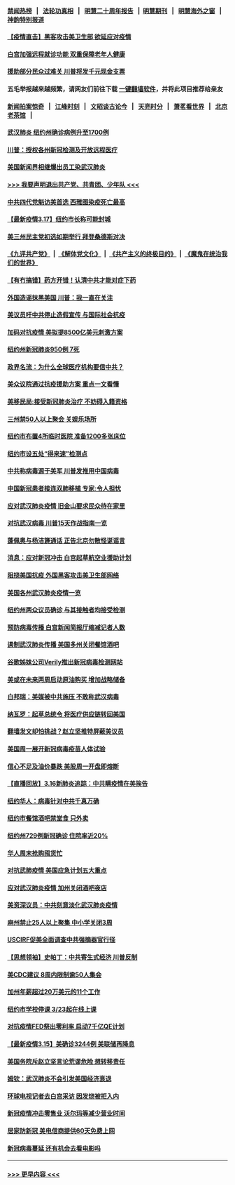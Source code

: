 #### [禁闻热榜](热点新闻.md?=0)  &nbsp;&nbsp;|&nbsp;&nbsp; [法轮功真相](https://github.com/gfw-breaker/truth/blob/master/README.md?=0) &nbsp;&nbsp;|&nbsp;&nbsp; [明慧二十周年报告](https://github.com/gfw-breaker/mh-reports/blob/master/README.md?=0) &nbsp;&nbsp;|&nbsp;&nbsp;[明慧期刊](https://github.com/gfw-breaker/mh-qikan) &nbsp;&nbsp;|&nbsp;&nbsp; [明慧海外之窗](https://github.com/gfw-breaker/mh-news/blob/master/README.md?=0) &nbsp;&nbsp;|&nbsp;&nbsp; [神韵特别报道](https://github.com/gfw-breaker/mh-news/blob/master/shenyun.md?=0)
#### [【疫情直击】黑客攻击美卫生部 欲延应对疫情](../pages/nsc412/n11947801.md?t=03180332) 
#### [白宫加强远程就诊功能 双重保障老年人健康](../pages/nsc412/n11947872.md?t=03180332) 
#### [援助部分民众过难关 川普将发千元现金支票](../pages/nsc412/n11947860.md?t=03180332) 
#### 五毛举报越来越频繁，请网友们前往下载 [一键翻墙软件](https://github.com/gfw-breaker/ssr-accounts)，并将此项目推荐给亲友
#### [新闻拍案惊奇](https://github.com/gfw-breaker/banned-news/blob/master/pages/link4.md) &nbsp;&nbsp;|&nbsp;&nbsp; [江峰时刻](https://github.com/gfw-breaker/banned-news/blob/master/pages/link4.md) &nbsp;&nbsp;|&nbsp;&nbsp; [文昭谈古论今](https://github.com/gfw-breaker/banned-news/blob/master/pages/link4.md) &nbsp;&nbsp;|&nbsp;&nbsp; [天亮时分](https://github.com/gfw-breaker/banned-news/blob/master/pages/link4.md) &nbsp;&nbsp;|&nbsp;&nbsp; [萧茗看世界](https://github.com/gfw-breaker/banned-news/blob/master/pages/link4.md) &nbsp;&nbsp;|&nbsp;&nbsp; [北京老茶馆](https://github.com/gfw-breaker/banned-news/blob/master/pages/link4.md) &nbsp;&nbsp;|&nbsp;&nbsp; 
#### [武汉肺炎 纽约州确诊病例升至1700例](../pages/nsc412/n11947811.md?t=03180332) 
#### [川普：授权各州新冠检测及开放远程医疗](../pages/nsc412/n11947761.md?t=03180332) 
#### [美国新闻界相继爆出员工染武汉肺炎](../pages/nsc412/n11947617.md?t=03180332) 
#### [>>> 我要声明退出共产党、共青团、少年队 <<<](https://github.com/begood0513/goodnews/blob/master/quit/letter.md) 
#### [中共四代党魁访美首选 西雅图染疫死亡最高](../pages/nsc412/n11947602.md?t=03180332) 
#### [【最新疫情3.17】纽约市长称可能封城](../pages/nsc412/n11945621.md?t=03180332) 
#### [美三州民主党初选如期举行 拜登桑德斯对决](../pages/nsc412/n11947538.md?t=03180332) 
#### [《九评共产党》](https://github.com/begood0513/9ping.md/blob/master/README.md) &nbsp;|&nbsp; [《解体党文化》](../../../../jtdwh.md/blob/master/README.md)  &nbsp;|&nbsp; [《共产主义的终极目的》](../../../../gczydzjmd.md/blob/master/README.md) &nbsp;|&nbsp; [《魔鬼在统治我们的世界》](../../../../mgztzwmdsj.md/blob/master/README.md) 
#### [【有冇搞错】药方开错！认清中共才能对症下药](../pages/nsc412/n11947665.md?t=03180332) 
#### [外国造谣抹黑美国 川普：我一直在关注](../pages/nsc412/n11947559.md?t=03180332) 
#### [美议员吁中共停止造假宣传 与国际社会抗疫](../pages/nsc412/n11947378.md?t=03180332) 
#### [加码对抗疫情 美拟提8500亿美元刺激方案](../pages/nsc412/n11947394.md?t=03180332) 
#### [纽约州新冠肺炎950例 7死](../pages/nsc412/n11946095.md?t=03180332) 
#### [政界名流：为什么全球医疗机构要信中共？](../pages/nsc412/n11945479.md?t=03180332) 
#### [美众议院通过抗疫援助方案 重点一文看懂](../pages/nsc412/n11945750.md?t=03180332) 
#### [美移民局:接受新冠肺炎治疗 不妨碍入籍资格](../pages/nsc412/n11946121.md?t=03180332) 
#### [三州禁50人以上聚会  关娱乐场所](../pages/nsc412/n11946100.md?t=03180332) 
#### [纽约市布置4所临时医院 准备1200多张床位](../pages/nsc412/n11946092.md?t=03180332) 
#### [纽约市设五处“得来速”检测点](../pages/nsc412/n11946087.md?t=03180332) 
#### [中共称病毒源于美军 川普发推用中国病毒](../pages/nsc412/n11945945.md?t=03180332) 
#### [中国新冠患者接连双肺移植 专家:令人担忧](../pages/nsc412/n11945516.md?t=03180332) 
#### [应对武汉肺炎疫情 旧金山要求民众待在家里](../pages/nsc412/n11945757.md?t=03180332) 
#### [对抗武汉病毒 川普15天作战指南一览](../pages/nsc412/n11945503.md?t=03180332) 
#### [蓬佩奥与杨洁篪通话 正告北京勿散怪诞谣言](../pages/nsc412/n11945291.md?t=03180332) 
#### [消息：应对新冠冲击 白宫起草航空业援助计划](../pages/nsc412/n11945237.md?t=03180332) 
#### [阻挠美国抗疫 外国黑客攻击美卫生部网络](../pages/nsc412/n11945190.md?t=03180332) 
#### [美国各州武汉肺炎疫情一览](../pages/nsc412/n11944066.md?t=03180332) 
#### [纽约州两众议员确诊 与其接触者均接受检测](../pages/nsc412/n11944930.md?t=03180332) 
#### [预防病毒传播 白宫新闻简报厅缩减记者人数](../pages/nsc412/n11945023.md?t=03180332) 
#### [遏制武汉肺炎传播 美国多州关闭餐馆酒吧](../pages/nsc412/n11944857.md?t=03180332) 
#### [谷歌姊妹公司Verily推出新冠病毒检测网站](../pages/nsc412/n11945017.md?t=03180332) 
#### [美或在未来两周启动原油购买 增加战略储备](../pages/nsc412/n11944956.md?t=03180332) 
#### [白邦瑞：美媒被中共施压 不敢称武汉病毒](../pages/nsc412/n11944815.md?t=03180332) 
#### [纳瓦罗：起草总统令 将医疗供应链转回美国](../pages/nsc412/n11944808.md?t=03180332) 
#### [翻墙发文却怕挑战？赵立坚推特屏蔽美议员](../pages/nsc412/n11944758.md?t=03180332) 
#### [美国周一展开新冠病毒疫苗人体试验](../pages/nsc412/n11944761.md?t=03180332) 
#### [信心不足及油价暴跌 美股周一开盘即熔断](../pages/nsc412/n11944728.md?t=03180332) 
#### [【直播回放】3.16新肺炎追踪：中共瞒疫情在美挨告](../pages/nsc412/n11944429.md?t=03180332) 
#### [纽约华人：病毒针对中共千真万确](../pages/nsc412/n11942905.md?t=03180332) 
#### [纽约市餐馆酒吧禁堂食  只外卖](../pages/nsc412/n11943729.md?t=03180332) 
#### [纽约州729例新冠确诊  住院率近20%](../pages/nsc412/n11943724.md?t=03180332) 
#### [华人周末抢购囤货忙](../pages/nsc412/n11943687.md?t=03180332) 
#### [对抗武肺疫情 美国应急计划五大重点](../pages/nsc412/n11943193.md?t=03180332) 
#### [应对武汉肺炎疫情 加州关闭酒吧夜店](../pages/nsc412/n11943540.md?t=03180332) 
#### [美资深议员：中共刻意淡化武汉肺炎疫情](../pages/nsc412/n11943061.md?t=03180332) 
#### [麻州禁止25人以上聚集   中小学关闭3周](../pages/nsc412/n11943154.md?t=03180332) 
#### [USCIRF促美全面调查中共强摘器官行径](../pages/nsc412/n11942904.md?t=03180332) 
#### [【思想领袖】史帕丁：中共寄生式经济 川普反制](../pages/nsc412/n11805341.md?t=03180332) 
#### [美CDC建议 8周内限制逾50人集会](../pages/nsc412/n11942944.md?t=03180332) 
#### [加州年薪超过20万美元的11个工作](../pages/nsc412/n11919113.md?t=03180332) 
#### [纽约市学校停课   3/23起在线上课](../pages/nsc412/n11942804.md?t=03180332) 
#### [对抗疫情FED祭出零利率 启动7千亿QE计划](../pages/nsc412/n11942782.md?t=03180332) 
#### [【最新疫情3.15】美确诊3244例 美联储再降息](../pages/nsc412/n11940988.md?t=03180332) 
#### [美国务院斥赵立坚言论荒谬危险 想转移责任](../pages/nsc412/n11942518.md?t=03180332) 
#### [姆钦：武汉肺炎不会引发美国经济衰退](../pages/nsc412/n11942530.md?t=03180332) 
#### [环球电视记者去白宫采访 因发烧被拒入内](../pages/nsc412/n11942516.md?t=03180332) 
#### [新冠疫情冲击零售业 沃尔玛等减少营业时间](../pages/nsc412/n11942454.md?t=03180332) 
#### [居家防新冠 美电信商提供60天免费上网](../pages/nsc412/n11942457.md?t=03180332) 
#### [新冠病毒蔓延 还有机会去看电影吗](../pages/nsc412/n11942385.md?t=03180332) 

----
#### [ >>> 更早内容 <<< ](../indexes/nsc412-earlier.md)
